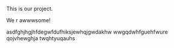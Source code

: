 This is our project.

We r awwwsome!


asdfghjhgjhfdegwfdufhiksjewhqjgwdakhw wwgqdwhfguehfwure qojvhewghja twqhtyuqauhs
